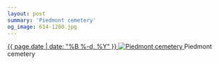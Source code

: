 ```yaml
---
layout: post
summary: 'Piedmont cemetery'
og_image: 614-1280.jpg
---
```


<p>
 <time>
  <a href="/614">
   {{ page.date | date: "%B %-d, %Y" }}
  </a>
 </time>
 <a href="/614">
  <img alt="Piedmont cemetery" data-taken="4/13/2017" sizes="(min-width: 700px) 50vw, calc(100vw - 2rem)" src="{{ site.assets_url }}/614-640.jpg" srcset="{{ site.assets_url }}/614-320.jpg 320w, {{ site.assets_url }}/614-640.jpg 640w, {{ site.assets_url }}/614-960.jpg 960w, {{ site.assets_url }}/614-1280.jpg 1280w"/>
 </a>
 <span>
  Piedmont cemetery
 </span>
</p>
